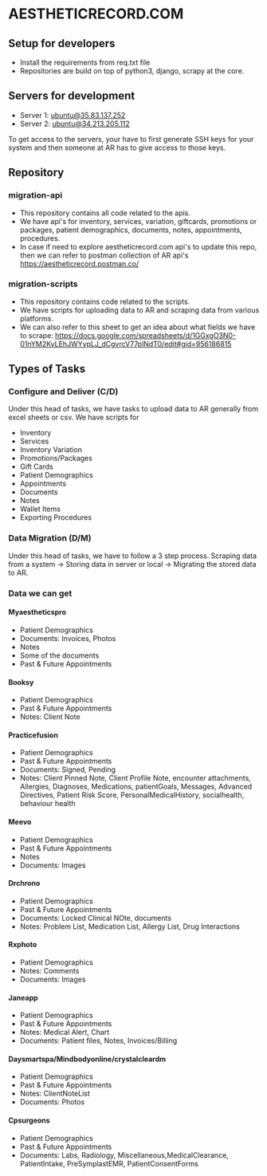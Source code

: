 # AESTHETICRECORD.COM

## Setup for developers
- Install the requirements from req.txt file
- Repositories are build on top of python3, django, scrapy at the core.

## Servers for development
- Server 1: ubuntu@35.83.137.252
- Server 2: ubuntu@34.213.205.112

To get access to the servers, your have to first generate SSH keys for your system and then someone at AR has to give access to those keys.

## Repository

### migration-api
- This repository contains all code related to the apis. 
- We have api's for inventory, services, variation, giftcards, promotions or packages, patient demographics, documents, notes, appointments, procedures.
- In case if need to explore aestheticrecord.com api's to update this repo, then we can refer to postman collection of AR api's 
https://aestheticrecord.postman.co/

### migration-scripts
- This repository contains code related to the scripts.
- We have scripts for uploading data to AR and scraping data from various platforms.
- We can also refer to this sheet to get an idea about what fields we have to scrape: https://docs.google.com/spreadsheets/d/1GGxgO3N0-01nYM2KvLEhJWYypLJ_dCgvrcV77plNdT0/edit#gid=956186815


## Types of Tasks

### Configure and Deliver (C/D)
Under this head of tasks, we have tasks to upload data to AR generally from excel sheets or csv.
We have scripts for
- Inventory
- Services
- Inventory Variation
- Promotions/Packages
- Gift Cards
- Patient Demographics
- Appointments
- Documents
- Notes
- Wallet Items
- Exporting Procedures

### Data Migration (D/M)
Under this head of tasks, we have to follow a 3 step process. Scraping data from a system -> Storing data in server or local -> Migrating the stored data to AR.

### Data we can get

#### Myaestheticspro
- Patient Demographics
- Documents: Invoices, Photos
- Notes
- Some of the documents
- Past & Future Appointments

#### Booksy
- Patient Demographics
- Past & Future Appointments
- Notes: Client Note

#### Practicefusion
- Patient Demographics
- Past & Future Appointments
- Documents: Signed, Pending
- Notes: Client Pinned Note, Client Profile Note, encounter attachments, Allergies, Diagnoses, Medications, patientGoals, Messages, Advanced Directives, Patient Risk Score, PersonalMedicalHistory, socialhealth, behaviour health

#### Meevo
- Patient Demographics
- Past & Future Appointments
- Notes
- Documents: Images

#### Drchrono
- Patient Demographics
- Past & Future Appointments
- Documents: Locked Clinical NOte, documents
- Notes: Problem List, Medication List, Allergy List, Drug Interactions

#### Rxphoto
- Patient Demographics
- Notes: Comments
- Documents: Images

#### Janeapp
- Patient Demographics
- Past & Future Appointments
- Notes: Medical Alert, Chart
- Documents: Patient files, Notes, Invoices/Billing

#### Daysmartspa/Mindbodyonline/crystalcleardm
- Patient Demographics
- Past & Future Appointments
- Notes: ClientNoteList
- Documents: Photos

#### Cpsurgeons
- Patient Demographics
- Past & Future Appointments
- Documents: Labs, Radiology, Miscellaneous,MedicalClearance, PatientIntake, PreSymplastEMR, PatientConsentForms

